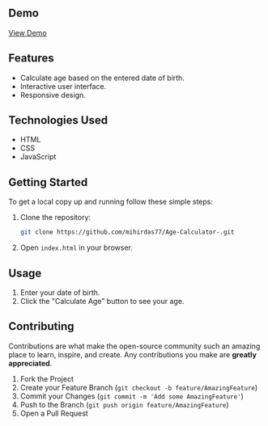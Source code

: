 
## Demo

[View Demo](https://wwwage-calculator.netlify.app/)

## Features

- Calculate age based on the entered date of birth.
- Interactive user interface.
- Responsive design.

## Technologies Used

- HTML
- CSS
- JavaScript

## Getting Started

To get a local copy up and running follow these simple steps:

1. Clone the repository:
   ```sh
   git clone https://github.com/mihirdas77/Age-Calculator-.git
2. Open `index.html` in your browser.

## Usage

1. Enter your date of birth.
2. Click the "Calculate Age" button to see your age.

## Contributing

Contributions are what make the open-source community such an amazing place to learn, inspire, and create. Any contributions you make are **greatly appreciated**.

1. Fork the Project
2. Create your Feature Branch (`git checkout -b feature/AmazingFeature`)
3. Commit your Changes (`git commit -m 'Add some AmazingFeature'`)
4. Push to the Branch (`git push origin feature/AmazingFeature`)
5. Open a Pull Request
